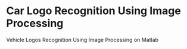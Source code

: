 # Car Logo Recognition Using Image Processing
 Vehicle Logos Recognition Using Image Processing on Matlab
